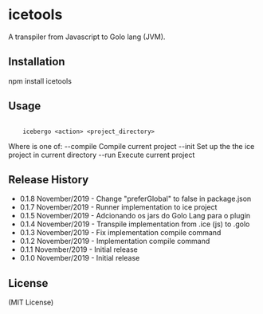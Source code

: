# icetools

A transpiler from Javascript to Golo lang (JVM).

## Installation

  npm install icetools

## Usage

```shell

    icebergo <action> <project_directory>

```

Where <action> is one of:
    --compile    Compile current project
    --init       Set up the the ice project in current directory
    --run        Execute current project

## Release History

* 0.1.8 November/2019 - Change "preferGlobal" to false in package.json
* 0.1.7 November/2019 - Runner implementation to ice project
* 0.1.5 November/2019 - Adcionando os jars do Golo Lang para o plugin
* 0.1.4 November/2019 - Transpile implementation from .ice (js) to .golo
* 0.1.3 November/2019 - Fix implementation compile command
* 0.1.2 November/2019 - Implementation compile command
* 0.1.1 November/2019 - Initial release
* 0.1.0 November/2019 - Initial release

## License

(MIT License)
